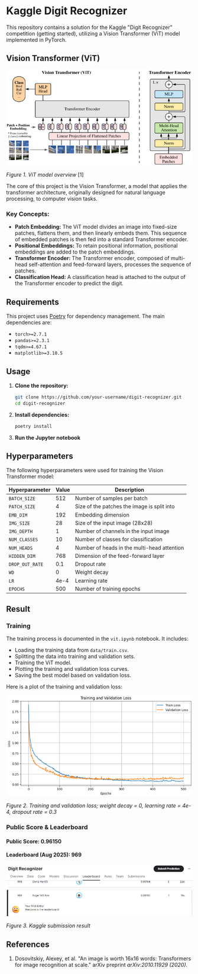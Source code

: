 # Kaggle Digit Recognizer

This repository contains a solution for the Kaggle "Digit Recognizer" competition (getting started), utilizing a Vision Transformer (ViT) model implemented in PyTorch.

## Vision Transformer (ViT)

![ViT Architecture](media/ViT.png)

_Figure 1. ViT model overview_ [1]

The core of this project is the Vision Transformer, a model that applies the transformer architecture, originally designed for natural language processing, to computer vision tasks.

### Key Concepts:

- **Patch Embedding:** The ViT model divides an image into fixed-size patches, flattens them, and then linearly embeds them. This sequence of embedded patches is then fed into a standard Transformer encoder.
- **Positional Embeddings:** To retain positional information, positional embeddings are added to the patch embeddings.
- **Transformer Encoder:** The Transformer encoder, composed of multi-head self-attention and feed-forward layers, processes the sequence of patches.
- **Classification Head:** A classification head is attached to the output of the Transformer encoder to predict the digit.

## Requirements

This project uses [Poetry](https://python-poetry.org/) for dependency management. The main dependencies are:

- `torch>=2.7.1`
- `pandas>=2.3.1`
- `tqdm>=4.67.1`
- `matplotlib>=3.10.5`

## Usage

1.  **Clone the repository:**
    ```bash
    git clone https://github.com/your-username/digit-recognizer.git
    cd digit-recognizer
    ```
2.  **Install dependencies:**
    ```bash
    poetry install
    ```
3.  **Run the Jupyter notebook**

## Hyperparameters

The following hyperparameters were used for training the Vision Transformer model:

| Hyperparameter    | Value   | Description                               |
| ----------------- | ------- | ----------------------------------------- |
| `BATCH_SIZE`      | 512     | Number of samples per batch               |
| `PATCH_SIZE`      | 4       | Size of the patches the image is split into |
| `EMB_DIM`         | 192     | Embedding dimension                       |
| `IMG_SIZE`        | 28      | Size of the input image (28x28)           |
| `IMG_DEPTH`       | 1       | Number of channels in the input image     |
| `NUM_CLASSES`     | 10      | Number of classes for classification      |
| `NUM_HEADS`       | 4       | Number of heads in the multi-head attention |
| `HIDDEN_DIM`      | 768     | Dimension of the feed-forward layer       |
| `DROP_OUT_RATE`   | 0.1     | Dropout rate                              |
| `WD`              | 0       | Weight decay                              |
| `LR`              | 4e-4    | Learning rate                             |
| `EPOCHS`          | 500     | Number of training epochs                 |

## Result

### Training

The training process is documented in the `vit.ipynb` notebook. It includes:

-   Loading the training data from `data/train.csv`.
-   Splitting the data into training and validation sets.
-   Training the ViT model.
-   Plotting the training and validation loss curves.
-   Saving the best model based on validation loss.

Here is a plot of the training and validation loss:

![Training and Validation Loss](media/0_4e-4_0.3.png)

_Figure 2. Training and validation loss; weight decay = 0, learning rate = 4e-4, dropout rate = 0.3_

### Public Score & Leaderboard

#### Public Score: 0.96150
#### Leaderboard (Aug 2025): 969

![Kaggle Leaderboard](media/kaggle_result.png)

_Figure 3. Kaggle submission result_

## References
1. Dosovitskiy, Alexey, et al. "An image is worth 16x16 words: Transformers for image recognition at scale." arXiv preprint _arXiv:2010.11929 (2020)._